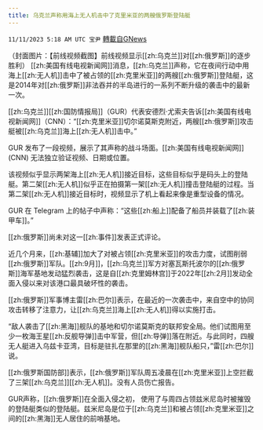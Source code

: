 ```yaml
---
title: 乌克兰声称用海上无人机击中了克里米亚的两艘俄罗斯登陆艇
---
```

`11/11/2023 5:18 AM UTC 宝尹` [轉載自GNews](https://gnews.org/articles/1959558)

（封面图片：【前线视频截图】前线视频显示[[zh:乌克兰]]对[[zh:俄罗斯]]的逐步胜利）
[[zh:美国有线电视新闻网]]消息，[[zh:乌克兰]]声称，它在夜间行动中用海上[[zh:无人机]]击中了被占领的[[zh:克里米亚]]的两艘[[zh:俄罗斯]]登陆艇，这是2014年对[[zh:俄罗斯]]非法吞并的半岛进行的一系列不断升级的袭击中的最新一次。

[[zh:乌克兰]][[zh:国防情报局]]（GUR）代表安德烈·尤索夫告诉[[zh:美国有线电视新闻网]]（CNN）：“[[zh:克里米亚]]切尔诺莫斯克附近，两艘[[zh:俄罗斯]]攻击艇被[[zh:乌克兰]]海上[[zh:无人机]]击中。”

GUR 发布了一段视频，展示了其声称的战斗场面。[[zh:美国有线电视新闻网]] (CNN) 无法独立验证视频、日期或位置。

该视频似乎显示两架海上[[zh:无人机]]接近目标，这些目标似乎是码头上的登陆艇。第二架[[zh:无人机]]似乎正在拍摄第一架[[zh:无人机]]撞击登陆艇的过程。当第二架[[zh:无人机]]接近目标时，视频显示了机上看起来像是重型设备的情况。

GUR 在 Telegram 上的帖子中声称：“这些[[zh:船上]]配备了船员并装载了[[zh:装甲车]]。”


[[zh:俄罗斯]]尚未对这一[[zh:事件]]发表正式评论。

近几个月来，[[zh:基辅]]加大了对被占领[[zh:克里米亚]]的攻击力度，试图削弱[[zh:俄罗斯]]军队。[[zh:9月]]，[[zh:乌克兰]]军方对塞瓦斯托波尔的[[zh:俄罗斯]]海军基地发动猛烈袭击，这是自[[zh:克里姆林宫]]于2022年[[zh:2月]]发动全面入侵以来对该港口最具破坏性的袭击。

[[zh:俄罗斯]]军事博主雷[[zh:巴尔]]表示，在最近的一次袭击中，来自空中的协同攻击转移了注意力，让[[zh:乌克兰]]海上[[zh:无人机]]得以实施打击。

“敌人袭击了[[zh:黑海]]舰队的基地和切尔诺莫斯克的联邦安全局。他们试图用至少一枚海王星[[zh:反舰导弹]]击中军营，但[[zh:导弹]]落在附近。与此同时，四艘无人艇进入乌兹卡亚湾，目标是驻扎在那里的[[zh:黑海]]舰队船只，”雷[[zh:巴尔]]说。

[[zh:俄罗斯国防部]]表示，[[zh:俄罗斯]]军队周五凌晨在[[zh:克里米亚]]上空拦截了三架[[zh:乌克兰]][[zh:无人机]]。没有人员伤亡报告。

 GUR声称，[[zh:俄罗斯]]在全面入侵之初， 使用了与周四占领兹米尼岛时被摧毁的登陆艇类似的登陆艇。兹米尼岛是位于[[zh:乌克兰]]和被占领[[zh:克里米亚]]之间的[[zh:黑海]]无人居住的前哨基地。



